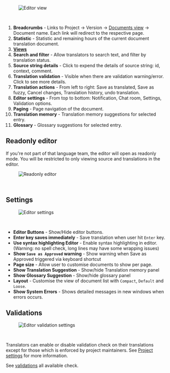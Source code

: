 <figure>
<img alt="Editor view" src="images/editor-overview.png" />
</figure>
<br/>

1. **Breadcrumbs** - Links to Project -> Version -> [Documents view](user-guide/editor/documents-view) -> Document name. Each link will redirect to the respective page.
2. **Statistic** - Statistic and remaining hours of the current document translation document.
3. [**Views**](user-guide/editor/overview#views-in-webtrans)
4. **Search and filter** - Allow translators to search text, and filter by translation status.
5. **Source string details** - Click to expend the details of source string: id, context, comment.
6. **Translation validation** - Visible when there are validation warning/error. Click to see more details.
7. **Translation actions** - From left to right: Save as translated, Save as fuzzy, Cancel changes, Translation history, undo translation.
8. **Editor settings** - From top to bottom: Notification, Chat room, Settings, Validation options.
9. **Paging** - Page navigation of the document.
10. **Translation memory** - Translation memory suggestions for selected entry.
11. **Glossary** - Glossary suggestions for selected entry.

## Readonly editor

If you're not part of that language team, the editor will open as readonly mode.
You will be restricted to only viewing source and translations in the editor.

<figure>
<img alt="Readonly editor" src="images/editor-readonly-indicator.png" />
</figure>
<br/>

## Settings

<figure>
<img alt="Editor settings" src="images/editor-settings.png" />
</figure>
<br/>

* **Editor Buttons** - Show/Hide editor buttons.
* **Enter key saves immediately** - Save translation when user hit `Enter` key.
* **Use syntax highlighting Editor** - Enable syntax highlighting in editor. (Warning: no spell check, long lines may have some wrapping issues)
* **Show `Save as Approved` warning** - Show warning when Save as Approved triggered via keyboard shortcut
* **Page size** - Allow user to customise documents to show per page.
* **Show Translation Suggestion** - Show/hide Translation memory panel
* **Show Glossary Suggestion** - Show/hide glossary panel
* **Layout** - Customise the view of document list with `Compact`, `Default` and `Loose`.
* **Show System Errors** - Shows detailed messages in new windows when errors occurs.


## Validations

<figure>
<img alt="Editor validation settings" src="images/editor-validations.png" />
</figure>
<br/>

Translators can enable or disable validation check on their translations except for those which is enforced by project maintainers.
See [Project settings](user-guide/project/project-settings#validations) for more information.

See [validations](user-guide/projects/validations) all available check.
    